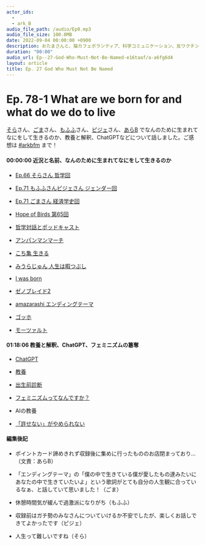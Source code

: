 ```yaml
---
actor_ids:
  - 
  - ark_B
audio_file_path: /audio/Ep0.mp3
audio_file_size: 100.0MB
date: 2022-09-04 00:00:00 +0900
description: おたまさんと、猫カフェボランティア、科学コミュニケーション、反ワクチン監視、ドラえもん、絶滅動物は蘇らせるべきか、ミッドサマー、保護猫のススメなどについて話しました。
duration: "00:00"
audio_url: Ep--27-God-Who-Must-Not-Be-Named-e16taaf/a-a6fg6d4
layout: article
title: Ep. 27 God Who Must Not Be Named
---
```


# Ep. 78-1 What are we born for and what do we do to live

[そら](https://twitter.com/kurptoon)さん、[ごま](https://twitter.com/SesameElegy)さん、[もふふ](https://twitter.com/mof_mmm)さん、[ピジェ](https://twitter.com/xiPJ)さん、[あらB](https://twitter.com/ark_B) でなんのために生まれてなにをして生きるのか、教養と解釈、ChatGPTなどについて話しました。ご感想は [#arkbfm](https://bit.ly/3U8PSEH) まで！

#### 00:00:00 近況と名前、なんのために生まれてなにをして生きるのか

* [Ep.66 そらさん 哲学回](https://bit.ly/3ExVKBk)
* [Ep.71 もふふさんピジェさん ジェンダー回](https://bit.ly/3AxeBv2)
* [Ep.71 ごまさん 経済学史回](https://bit.ly/3hUxDVz)
* [Hope of Birds 第65回](https://bit.ly/3VTKTbY)
* [哲学対話とポッドキャスト](https://bit.ly/3BbpfrH)
* [アンパンマンマーチ](https://bit.ly/3unsS9V)
* [こち亀 生きる](https://bit.ly/3VAiWGc)
* [みうらじゅん 人生は暇つぶし](https://bit.ly/3BxtXAj)
* [I was born](https://ja.m.wikipedia.org/wiki/I_was_born)
    
* [ゼノブレイド2](https://bit.ly/2EbmHMs)
* [amazarashi エンディングテーマ](https://bit.ly/3OXN1x3)
* [ゴッホ](https://bit.ly/3UxhHGk)
* [モーツァルト](https://bit.ly/3FpkCwG)

#### 01:18:06 教養と解釈、ChatGPT、フェミニズムの簒奪

* [ChatGPT](https://chat.openai.com/)
* [教養](https://bit.ly/3P4R5f0)
* [出生前診断](https://bit.ly/3FqgmNb)
* [フェミニズムってなんですか？](https://amzn.to/3Fa0ZaG)
* AIの教養
    
* [「許せない」がやめられない](https://amzn.to/3Vt3dIW)

#### 編集後記

* ポイントカード諦めきれず収録後に集めに行ったもののお店閉まっており…（文責：あらB）
* 「エンディングテーマ」の「僕の中で生きている僕が愛したもの達みたいにあなたの中で生きていたいよ」という歌詞がとても自分の人生観に合っているなぁ、と話していて思いました！（ごま）
* 休憩時間気が緩んで過激派になりがち（もふふ）
* 収録前はガチ勢のみなさんについていけるか不安でしたが、楽しくお話しできてよかったです（ピジェ）
    
* 人生って難しいですね（そら）